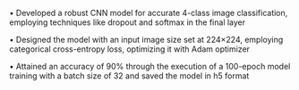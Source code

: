 • Developed a robust CNN model for accurate 4-class image classification, employing techniques like dropout and softmax in the final layer 

• Designed the model with an input image size set at 224×224, employing categorical cross-entropy loss, optimizing it with Adam optimizer 

• Attained an accuracy of 90% through the execution of a 100-epoch model training with a batch size of 32 and saved the model in h5 format
